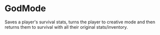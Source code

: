 # GodMode
Saves a player's survival stats, turns the player to creative mode and then returns them to survival with all their original stats/inventory.
